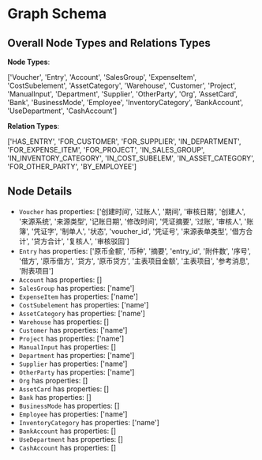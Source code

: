 # Graph Schema
## Overall Node Types and Relations Types
**Node Types**:

['Voucher', 'Entry', 'Account', 'SalesGroup', 'ExpenseItem', 'CostSubelement', 'AssetCategory', 'Warehouse', 'Customer', 'Project', 'ManualInput', 'Department', 'Supplier', 'OtherParty', 'Org', 'AssetCard', 'Bank', 'BusinessMode', 'Employee', 'InventoryCategory', 'BankAccount', 'UseDepartment', 'CashAccount']

**Relation Types**:

['HAS_ENTRY', 'FOR_CUSTOMER', 'FOR_SUPPLIER', 'IN_DEPARTMENT', 'FOR_EXPENSE_ITEM', 'FOR_PROJECT', 'IN_SALES_GROUP', 'IN_INVENTORY_CATEGORY', 'IN_COST_SUBELEM', 'IN_ASSET_CATEGORY', 'FOR_OTHER_PARTY', 'BY_EMPLOYEE']

## Node Details
- `Voucher` has properties: ['创建时间', '过账人', '期间', '审核日期', '创建人', '来源系统', '来源类型', '记账日期', '修改时间', '凭证摘要', '过账', '审核人', '账簿', '凭证字', '制单人', '状态', 'voucher_id', '凭证号', '来源表单类型', '借方合计', '贷方合计', '复核人', '审核驳回']
- `Entry` has properties: ['原币金额', '币种', '摘要', 'entry_id', '附件数', '序号', '借方', '原币借方', '贷方', '原币贷方', '主表项目金额', '主表项目', '参考消息', '附表项目']
- `Account` has properties: []
- `SalesGroup` has properties: ['name']
- `ExpenseItem` has properties: ['name']
- `CostSubelement` has properties: ['name']
- `AssetCategory` has properties: ['name']
- `Warehouse` has properties: []
- `Customer` has properties: ['name']
- `Project` has properties: ['name']
- `ManualInput` has properties: []
- `Department` has properties: ['name']
- `Supplier` has properties: ['name']
- `OtherParty` has properties: ['name']
- `Org` has properties: []
- `AssetCard` has properties: []
- `Bank` has properties: []
- `BusinessMode` has properties: []
- `Employee` has properties: ['name']
- `InventoryCategory` has properties: ['name']
- `BankAccount` has properties: []
- `UseDepartment` has properties: []
- `CashAccount` has properties: []
